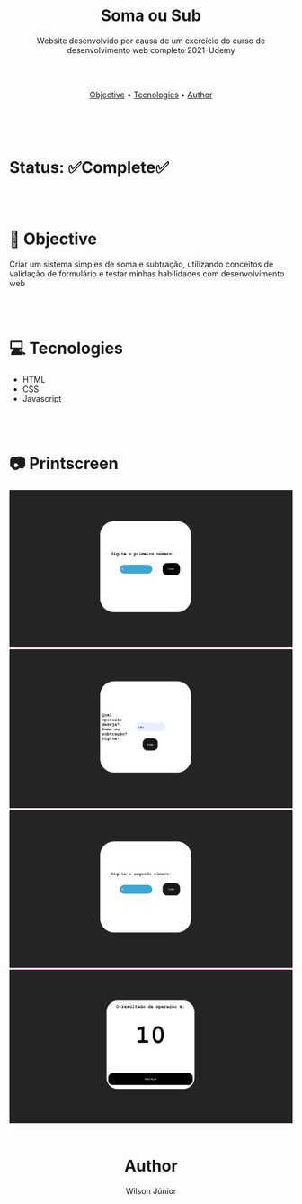<h1 align="center">Soma ou Sub</h1>

<!--If you're usign a logo-->



<p align="center">Website desenvolvido por causa de um exercício do curso de desenvolvimento web completo 2021-Udemy</p>

<br/>
<br/>

<p align="center">
 <a href="#objective">Objective</a> • 
 <a href="#tecnologies">Tecnologies</a> • 
 <a href="#author">Author</a>
</p>

<br/><br/><br/>

<h1>Status: ✅Complete✅</h1
 
 <!--Or you can use "🚧Under construction🚧"-->
 
<br/><br/>
 
<h1 id="objective">🎯 Objective</h1>
 
<p>Criar um sistema simples de soma e subtração, utilizando conceitos de validação de formulário e testar minhas habilidades com desenvolvimento web</p>
 
<br/><br/>
 
 
<h1 id="tecnologies">💻 Tecnologies</h1>
 
<ul>
 <li>HTML<!--And you can put the link to the tecnologies--></li>
 <li>CSS<!--And you can put the link to the tecnologies--></li>
 <li>Javascript<!--And you can put the link to the tecnologies--></li>
</ul>

<br/><br/>
 

<h1 id="printscreen">📷 Printscreen</h1>
<!-Or you can use GIFs =D--->
        
<img src="./src/imgs/first_num.png">
<img src="./src/imgs/soma_ou_sub.png">
<img src="./src/imgs/second_num.png">
<img src="./src/imgs/resul.png">
<br/><br/>


<h1 id="author" align="center">Author</h1>

<p align="center">Wilson Júnior</h1>
 
